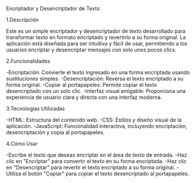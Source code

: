 Encriptador y Desencriptador de Texto

  1.Descripción
  
Este es un simple encriptador y desencriptador de texto desarrollado para transformar texto en 
formato encriptado y revertirlo a su forma original. La aplicación está diseñada para ser intuitiva y 
fácil de usar, permitiendo a los usuarios encriptar y desencriptar mensajes con solo unos pocos clics.

  2.Funcionalidades

-Encriptación: Convierte el texto ingresado en una forma encriptada usando sustituciones simples.
-Desencriptación: Reversa el texto encriptado a su forma original.
-Copiar al portapapeles: Permite copiar el texto desencriptado con un solo clic.
-Interfaz visual amigable: Proporciona una experiencia de usuario clara y directa con una interfaz moderna.

  3.Tecnologías Utilizadas

-HTML: Estructura del contenido web.
-CSS: Estilos y diseño visual de la aplicación.
-JavaScript: Funcionalidad interactiva, incluyendo encriptación, desencriptación y copia al portapapeles.

  4.Cómo Usar

-Escribe el texto que deseas encriptar en el área de texto de entrada.
-Haz clic en "Encriptar" para convertir el texto en su forma encriptada.
-Haz clic en "Desencriptar" para revertir el texto encriptado a su forma original.
-Utiliza el botón "Copiar" para copiar el texto desencriptado al portapapeles.
